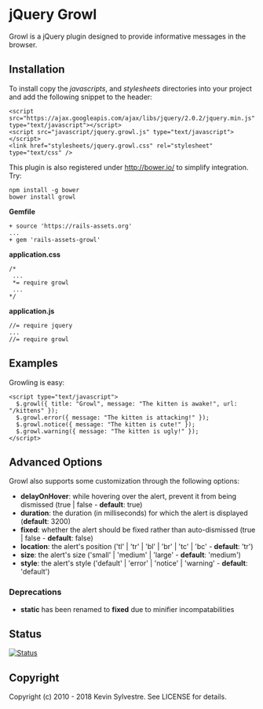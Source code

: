 # jQuery Growl

Growl is a jQuery plugin designed to provide informative messages in the browser.

## Installation

To install copy the *javascripts*, and *stylesheets* directories into your project and add the following snippet to the header:

    <script src="https://ajax.googleapis.com/ajax/libs/jquery/2.0.2/jquery.min.js" type="text/javascript"></script>
    <script src="javascript/jquery.growl.js" type="text/javascript"></script>
    <link href="stylesheets/jquery.growl.css" rel="stylesheet" type="text/css" />

This plugin is also registered under http://bower.io/ to simplify integration. Try:

    npm install -g bower
    bower install growl

**Gemfile**

    + source 'https://rails-assets.org'
    ...
    + gem 'rails-assets-growl'

**application.css**

    /*
     ...
     *= require growl
     ...
    */

**application.js**

    //= require jquery
    ...
    //= require growl


## Examples

Growling is easy:

    <script type="text/javascript">
      $.growl({ title: "Growl", message: "The kitten is awake!", url: "/kittens" });
      $.growl.error({ message: "The kitten is attacking!" });
      $.growl.notice({ message: "The kitten is cute!" });
      $.growl.warning({ message: "The kitten is ugly!" });
    </script>

## Advanced Options

Growl also supports some customization through the following options:

- **delayOnHover**: while hovering over the alert, prevent it from being dismissed (true | false - **default**: true)
- **duration**: the duration (in milliseconds) for which the alert is displayed (**default**: 3200)
- **fixed**: whether the alert should be fixed rather than auto-dismissed (true | false - **default**: false)
- **location**: the alert's position ('tl' | 'tr' | 'bl' | 'br' | 'tc' | 'bc' - **default**: 'tr')
- **size**: the alert's size ('small' | 'medium' | 'large' - **default**: 'medium')
- **style**: the alert's style ('default' | 'error' | 'notice' | 'warning' - **default**: 'default')

### Deprecations

- **static** has been renamed to **fixed** due to minifier incompatabilities

## Status

[![Status](https://travis-ci.org/ksylvest/jquery-growl.png)](https://travis-ci.org/ksylvest/jquery-growl)

## Copyright

Copyright (c) 2010 - 2018 Kevin Sylvestre. See LICENSE for details.
